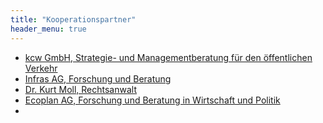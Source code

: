 ```yaml
---
title: "Kooperationspartner"
header_menu: true
---
```


* [kcw GmbH, Strategie- und Managementberatung für den öffentlichen Verkehr](https://www.kcw-online.de)
* [Infras AG, Forschung und Beratung](https://www.infras.ch)
* [Dr. Kurt Moll, Rechtsanwalt](https://www.kurtmoll.ch)
* [Ecoplan AG, Forschung und Beratung in Wirtschaft und Politik](https://www.ecoplan.ch)
* 
